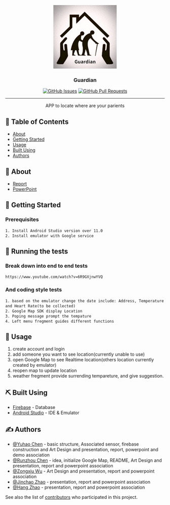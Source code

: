 <p align="center">
  <a href="" rel="noopener">
 <img width=200px height=200px src="Logo.png" alt="Project logo"></a>
</p>

<h3 align="center">Guardian</h3>

<div align="center">

[![GitHub Issues](https://img.shields.io/github/issues/kylelobo/The-Documentation-Compendium.svg)](https://github.com/a839803654/CIS-400/issues)
[![GitHub Pull Requests](https://img.shields.io/github/issues-pr/kylelobo/The-Documentation-Compendium.svg)](https://github.com/a839803654/CIS-400/pulls)
</div>

---

<p align="center"> APP to locate where are your parients 
    <br> 
</p>

## 📝 Table of Contents

- [About](#about)
- [Getting Started](#getting_started)
- [Usage](#usage)
- [Built Using](#built_using)
- [Authors](#authors)

## 🧐 About <a name = "about"></a>

- [Report](https://docs.google.com/document/d/1yPkQQ_gTDDU6uHqKQLsRTlXVDFQUeOXjBHgXaZnK-xQ/edit)
- [PowerPoint](https://docs.google.com/presentation/d/1jkdEimbC12bWSYZ9-7BDhV9HOQqJnd6gsSIxhTVKZeA/edit#slide=id.p)
## 🏁 Getting Started <a name = "getting_started"></a>
### Prerequisites

```
1. Install Android Studio version over 11.0
2. Install emulator with Google service
```

## 🔧 Running the tests <a name = "tests"></a>

### Break down into end to end tests

```
https://www.youtube.com/watch?v=6R9GXjnwYVQ
```

### And coding style tests


```
1. based on the emulator change the date include: Address, Temperature and Heart Rate(to be collected)
2. Google Map SDK display Location
3. Poping message prompt the tempature
4. Left menu fregment guides different functions 
```

## 🎈 Usage <a name="usage"></a>

1. create account and login
2. add someone you want to see location(currently unable to use)
3. open Google Map to see Realtime location(others location currently created by emulator)
4. reopen map to update location
5. weather fregment provide surrending tempareture, and give suggestion.

## ⛏️ Built Using <a name = "built_using"></a>

- [Firebase](https://firebase.google.com/) - Database
- [Android Studio](https://developer.android.com/) - IDE & Emulator


## ✍️ Authors <a name = "authors"></a>

- [@Yuhao Chen](https://github.com/dkshkb) - basic structure, Associated sensor, firebase construction and Art Design and presentation, report, powerpoint and demo association
- [@Runzhou Chen](https://github.com/jeren-c) - idea, initialize Google Map, README, Art Design and presentation, report and powerpoint association
- [@Zongxiu Wu](https://github.com/YDHK) - Art Design and presentation, report and powerpoint association 
- [@Jinchao Zhao](https://github.com/Jcjc9521) - presentation, report and powerpoint association 
- [@Hang Zhao](https://github.com/a839803654) - presentation, report and powerpoint association  

See also the list of [contributors](https://github.com/a839803654/CIS-400/graphs/contributors) who participated in this project.


